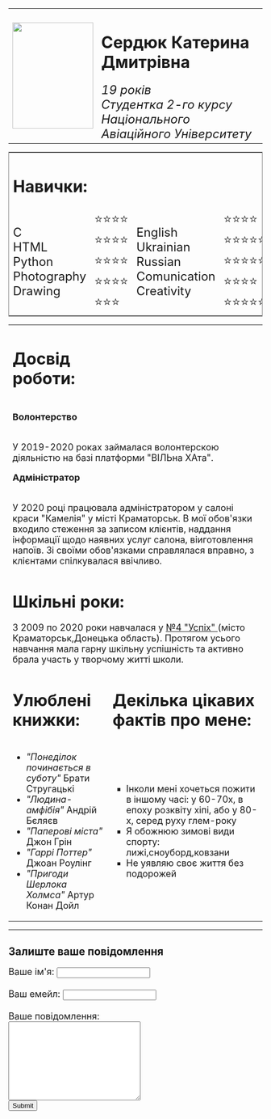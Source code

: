 <html lang="ua">
    <head>
        <meta charset="utf-8">
<title>Персональна сторінка</title>
    </head>
    <body>
        <table  cellpadding="20" cellspacing="5" width="100%">
            <tr >
            <td align="center"><p><img src="IMG_8622.JPG" width="160" height="210"></p></td>
            <td>
              <h1> Сердюк Катерина Дмитрівна</h1>
              <font size="5"> <em>19 років<br> Студентка 2-го курсу Національного Авіаційного Університету</em></font> </td></tr ></table>
            <table frame="border" cellpadding="5" width="70%">
                <tr>
                    <td colspan="2"><h1> Навички:</h1></td></tr>
                <tr>
            <td ><font size="5"> 
                      C <br>
                      HTML <br>
                      Python <br>
                      Photography <br>
                      Drawing <br></td></font>
                       <td><font size="5">
                        ⭐⭐⭐⭐<br>
                        ⭐⭐⭐⭐<br>
                        ⭐⭐⭐⭐<br>
                        ⭐⭐⭐⭐<br>
                        ⭐⭐⭐<br></td></font>
                       <td ><font size="5"> 
                      English <br>
                      Ukrainian <br>
                      Russian <br>
                      Comunication <br>
                      Creativity <br></td></font>
                      <td><font size="5"> 
                      ⭐⭐⭐⭐<br>
                      ⭐⭐⭐⭐⭐<br>
                       ⭐⭐⭐⭐⭐<br>
                       ⭐⭐⭐⭐<br>
                       ⭐⭐⭐⭐⭐<b></td></font> </tr> </table>
                <table>
                    <tr>
                <td>
                    <h1>Досвід роботи: </h1></td></tr>
    <tr>
                <td colspan="2"><font size="4"> 
                  <p><b>Волонтерство</b></p><br>
У 2019-2020 роках займалася волонтерскою діяльністю на базі платформи "ВІЛЬна ХАта". <br>
<p> <b>Адміністратор</b></p> <br>
    У 2020 році працювала адміністратором у салоні краси "Камелія" у місті Краматорськ. В мої обов'язки входило стеження за записом клієнтів, наддання інформації щодо наявних услуг салона, віиготовлення напоїв. Зі своїми обов'язками справлялася вправно, з клієнтами спілкувалася ввічливо.<br>
                    </font>
        </td>
    </tr>
                <tr>
                    <td colspan="2"> <h1> Шкільні роки:</h1>
             <font size="4"> 
                 З 2009 по 2020 роки навчалася у <a href="http://kramatorsk-school4.edukit.dn.ua/Ліцеї"> №4 "Успіх" </a>(місто Краматорськ,Донецька область).
                        Протягом усього навчання мала гарну шкільну успішність та активно брала участь у творчому житті школи.</font></td></tr>
                    <tr>
                        <td  ><h1>Улюблені книжки:</h1></td><td>
                        <h1>Декілька цікавих фактів про мене:</h1></td></tr>
<tr>
    <td>                            
    <font size="4"> <ul>
                                <li><em>"Понеділок починається в суботу"</em>  Брати Стругацькі</li>
                                <li><em>"Людина-амфібія"</em>  Андрій Бєляєв</li>
                                <li><em>"Паперові міста"</em>  Джон Грін</li>
                                <li><em>"Гаррі Поттер"</em>   Джоан Роулінг</li>
                                <li><em>"Пригоди Шерлока Холмса"</em>   Артур Конан Дойл</li></font></ul></td>
                        <td>
                                <ul> <font size="4">
                                <li type="square">Інколи мені хочеться пожити в іншому часі: у 60-70х, в епоху розквіту хіпі, або у 80-х, серед руху глем-року</li>
                                <li type="square">Я обожнюю зимові види спорту: лижі,сноуборд,ковзани</li>
                                <li type="square">Не уявляю своє життя без подорожей</li>
                                    </ul>
                                    </font>
    </td>
    </tr>
            </table>
            <hr>
            <h2>Залиште ваше повідомлення</h2>
            <font size="4">
            <form action="mailto:e.serdyuk02@gmail.com" method="post" enctype="text/plain">
            <Label for="">Ваше ім'я:</Label> <input type="text" name="name" >
             <br><br>
             <Label for=""> Ваш емейл:</Label> <input type="email" name="email" >
           <br><br>
           <Label for="">Ваше повідомлення:</Label><br>
            <textarea rows="10" cols="30"></textarea><br>
            <input type="submit">
    </font>
    </form>
    </body>
